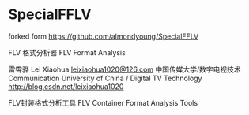 # SpecialFFLV

forked form https://github.com/almondyoung/SpecialFFLV

FLV 格式分析器
FLV Format Analysis

雷霄骅 Lei Xiaohua
leixiaohua1020@126.com
中国传媒大学/数字电视技术
Communication University of China / Digital TV Technology
http://blog.csdn.net/leixiaohua1020

FLV封装格式分析工具
FLV Container Format Analysis Tools
